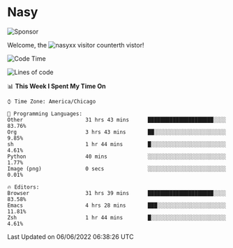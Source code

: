 # Nasy

<!--
<p align="center">
<img height="200" src="https://github-readme-stats.vercel.app/api?username=nasyxx&count_private=true&show_icons=true&theme=dracula&include_all_commits=true"/>
<img height="200" src="https://github-readme-stats.vercel.app/api/top-langs/?username=nasyxx&theme=dracula&hide=html,jupyter+notebook&count_private=true&show_icons=true"/>
</p>

  
----------------
-->

![Sponsor](https://img.shields.io/static/v1.svg?label=Sponsor&message=%E2%9D%A4&logo=GitHub&style=flat&color=pink)
 
Welcome, the ![nasyxx visitor counter](https://count.getloli.com/get/@nasyxx?theme=rule34)th vistor!
 
<!--START_SECTION:waka-->
![Code Time](http://img.shields.io/badge/Code%20Time-2%2C470%20hrs%2032%20mins-blue)

![Lines of code](https://img.shields.io/badge/From%20Hello%20World%20I%27ve%20Written-5%20Million%20lines%20of%20code-blue)

📊 **This Week I Spent My Time On** 

```text
⌚︎ Time Zone: America/Chicago

💬 Programming Languages: 
Other                    31 hrs 43 mins      █████████████████████░░░░   83.76% 
Org                      3 hrs 43 mins       ██░░░░░░░░░░░░░░░░░░░░░░░   9.85% 
sh                       1 hr 44 mins        █░░░░░░░░░░░░░░░░░░░░░░░░   4.61% 
Python                   40 mins             ░░░░░░░░░░░░░░░░░░░░░░░░░   1.77% 
Image (png)              0 secs              ░░░░░░░░░░░░░░░░░░░░░░░░░   0.01%

🔥 Editors: 
Browser                  31 hrs 39 mins      █████████████████████░░░░   83.58% 
Emacs                    4 hrs 28 mins       ███░░░░░░░░░░░░░░░░░░░░░░   11.81% 
Zsh                      1 hr 44 mins        █░░░░░░░░░░░░░░░░░░░░░░░░   4.61%

```


 Last Updated on 06/06/2022 06:38:26 UTC
<!--END_SECTION:waka-->

<!-- ![visitors](https://visitor-badge.laobi.icu/badge?page_id=nasyxx.nasyxx) -->

